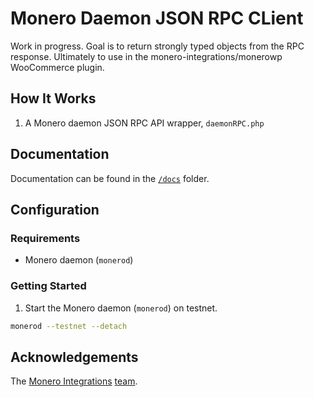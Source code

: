 # Monero Daemon JSON RPC CLient

Work in progress. Goal is to return strongly typed objects from the RPC response. Ultimately to use in the monero-integrations/monerowp WooCommerce plugin.

## How It Works

1. A Monero daemon JSON RPC API wrapper, `daemonRPC.php`


## Documentation

Documentation can be found in the [`/docs`](https://github.com/sneurlax/monerophp/tree/master/docs) folder.

## Configuration
### Requirements
 - Monero daemon (`monerod`)

 
### Getting Started

1. Start the Monero daemon (`monerod`) on testnet.
```bash
monerod --testnet --detach
```


## Acknowledgements

The [Monero Integrations](https://monerointegrations.com) [team](https://github.com/monero-integrations/monerophp/graphs/contributors).
